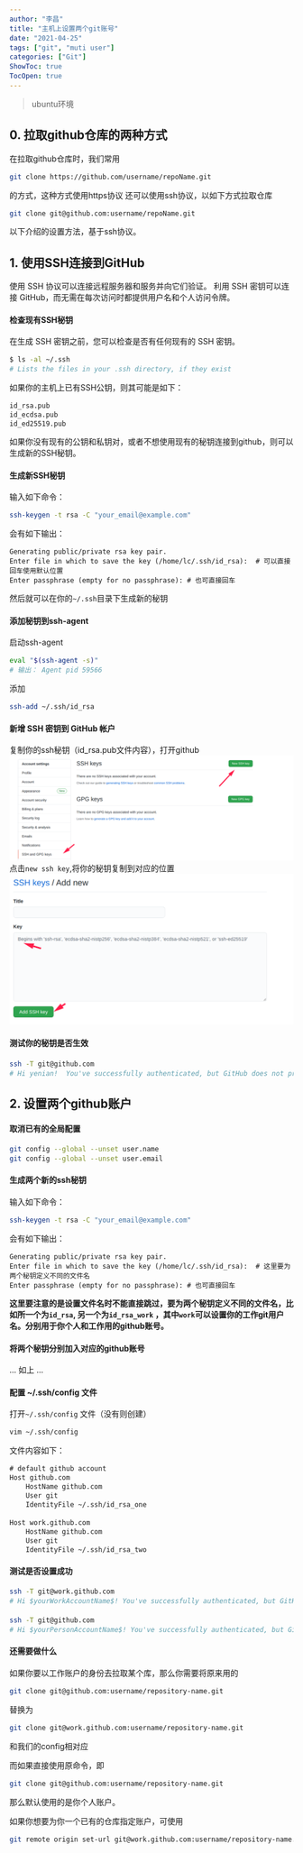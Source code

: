 ```yaml
---
author: "李昌"
title: "主机上设置两个git账号"
date: "2021-04-25"
tags: ["git", "muti user"]
categories: ["Git"]
ShowToc: true
TocOpen: true
---
```

> ubuntu环境
## 0. 拉取github仓库的两种方式
在拉取github仓库时，我们常用
```sh
git clone https://github.com/username/repoName.git
```
的方式，这种方式使用https协议
还可以使用ssh协议，以如下方式拉取仓库
```sh
git clone git@github.com:username/repoName.git
```
以下介绍的设置方法，基于ssh协议。

## 1. 使用SSH连接到GitHub
使用 SSH 协议可以连接远程服务器和服务并向它们验证。 利用 SSH 密钥可以连接 GitHub，而无需在每次访问时都提供用户名和个人访问令牌。  

#### 检查现有SSH秘钥
在生成 SSH 密钥之前，您可以检查是否有任何现有的 SSH 密钥。  
```sh
$ ls -al ~/.ssh
# Lists the files in your .ssh directory, if they exist
```
如果你的主机上已有SSH公钥，则其可能是如下：
```
id_rsa.pub
id_ecdsa.pub
id_ed25519.pub
```
如果你没有现有的公钥和私钥对，或者不想使用现有的秘钥连接到github，则可以生成新的SSH秘钥。

#### 生成新SSH秘钥
输入如下命令：
```sh
ssh-keygen -t rsa -C "your_email@example.com"
```
会有如下输出：
```
Generating public/private rsa key pair.
Enter file in which to save the key (/home/lc/.ssh/id_rsa):  # 可以直接回车使用默认位置
Enter passphrase (empty for no passphrase): # 也可直接回车
```
然后就可以在你的`~/.ssh`目录下生成新的秘钥

#### 添加秘钥到ssh-agent
启动ssh-agent
```sh
eval "$(ssh-agent -s)"
# 输出： Agent pid 59566
```
添加
```sh
ssh-add ~/.ssh/id_rsa
```

#### 新增 SSH 密钥到 GitHub 帐户
复制你的ssh秘钥（id_rsa.pub文件内容），打开github
![20210425191443](https://raw.githubusercontent.com/lich-Img/blogImg/master/img20210425191443.png)
点击`new ssh key`,将你的秘钥复制到对应的位置
![20210425191558](https://raw.githubusercontent.com/lich-Img/blogImg/master/img20210425191558.png)

#### 测试你的秘钥是否生效
```sh
ssh -T git@github.com
# Hi yenian!  You've successfully authenticated, but GitHub does not provide shell access.
```

## 2. 设置两个github账户
#### 取消已有的全局配置
```sh
git config --global --unset user.name
git config --global --unset user.email
```

#### 生成两个新的ssh秘钥
输入如下命令：
```sh
ssh-keygen -t rsa -C "your_email@example.com"
```
会有如下输出：
```
Generating public/private rsa key pair.
Enter file in which to save the key (/home/lc/.ssh/id_rsa):  # 这里要为两个秘钥定义不同的文件名
Enter passphrase (empty for no passphrase): # 也可直接回车
```
**这里要注意的是设置文件名时不能直接跳过，要为两个秘钥定义不同的文件名，比如所一个为`id_rsa`, 另一个为`id_rsa_work` ，其中`work`可以设置你的工作git用户名。分别用于你个人和工作用的github账号。**

#### 将两个秘钥分别加入对应的github账号
...
如上
...

#### 配置 ~/.ssh/config 文件
打开`~/.ssh/config` 文件（没有则创建）
```sh
vim ~/.ssh/config
```
文件内容如下：
```
# default github account
Host github.com
    HostName github.com
    User git 
    IdentityFile ~/.ssh/id_rsa_one

Host work.github.com
    HostName github.com
    User git
    IdentityFile ~/.ssh/id_rsa_two
```

#### 测试是否设置成功
```sh
ssh -T git@work.github.com
# Hi $yourWorkAccountName$! You've successfully authenticated, but GitHub does not provide shell access.

ssh -T git@github.com
# Hi $yourPersonAccountName$! You've successfully authenticated, but GitHub does not provide shell access.
```

#### 还需要做什么
如果你要以工作账户的身份去拉取某个库，那么你需要将原来用的
```sh
git clone git@github.com:username/repository-name.git
```
替换为
```sh
git clone git@work.github.com:username/repository-name.git  
```
和我们的config相对应

而如果直接使用原命令，即
```sh
git clone git@github.com:username/repository-name.git
```
那么默认使用的是你个人账户。

如果你想要为你一个已有的仓库指定账户，可使用
```sh
git remote origin set-url git@work.github.com:username/repository-name.git  # 指定工作账户
```
